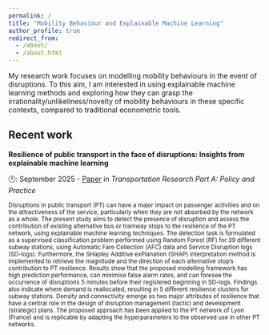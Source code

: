 ```yaml
---
permalink: /
title: "Mobility Behaviour and Explainable Machine Learning"
author_profile: true
redirect_from: 
  - /about/
  - /about.html
---
```

My research work focuses on modelling mobility behaviours in the event of disruptions. To this aim, I am interested in using explainable machine learning methods and exploring how they can grasp the irrationality/unlikeliness/novelty of mobility behaviours in these specific contexts, compared to traditional econometric tools.   

Recent work
------

**Resilience of public transport in the face of disruptions: Insights from explainable machine learning**  

🕐: September 2025 - [Paper](https://doi.org/10.1016/j.tra.2025.104550) in *Transportation Research Part A: Policy and Practice*



<small> Disruptions in public transport (PT) can have a major impact on passenger activities and on the attractiveness of the service, particularly when they are not absorbed by the network as a whole. The present study aims to detect the presence of disruption and assess the contribution of existing alternative bus or tramway stops to the resilience of the PT network, using explainable machine learning techniques. The detection task is formulated as a supervised classification problem performed using Random Forest (RF) for 39 different subway stations, using Automatic Fare Collection (AFC) data and Service Disruption logs (SD-logs). Furthermore, the SHapley Additive exPlanation (SHAP) interpretation method is implemented to retrieve the magnitude and the direction of each alternative stop’s contribution to PT resilience. Results show that the proposed modelling framework has high prediction performance, can minimise false alarm rates, and can foresee the occurrence of disruptions 5 minutes before their registered beginning in SD-logs. Findings also indicate where demand is reallocated, resulting in 5 different resilience clusters for subway stations. Density and connectivity emerge as two major attributes of resilience that have a central role in the design of disruption management (tactic) and development (strategic) plans. The proposed approach has been applied to the PT network of Lyon (France) and is replicable by adapting the hyperparameters to the observed use in other PT networks. </small>
